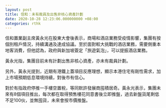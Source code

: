 ```yaml
---
layout: post
title: 信和：未有裁員及出售非核心資產計劃
date: 2020-10-28 12:23:06.000000000 +08:00
categories: rthk
---
```


信和置業副主席黃永光在股東大會後表示，商場和酒店業務受疫情影響，集團有按個別租戶情況，持續溝通及達成協議。至於面對較大挑戰的酒店業務，需要側重本地客消費，但他認為，政府與新加坡簽定「旅遊氣泡」，可以提振酒店業務。

黃永光指，集團目前未有計劃出售非核心資產，亦未有裁員計劃。

另外，黃永光提到，近期有港鐵上蓋項目反應理想，顯示本港住宅有剛性需求，加上市場預期低息環境持續，對後市有信心。

對於有指政府停推一手樓空置稅，等同默許發展商囤積居奇。黃永光表示，集團未來有8個項目推出，每次都在取得預售樓花同意書後立即推盤，過去新盤貨尾剩低不足100伙，並無囤貨，未來會按市價推盤。
